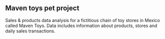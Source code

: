 ## Maven toys pet project
Sales & products data analysis for a fictitious chain of toy stores in Mexico called Maven Toys. Data includes information about products, stores and daily sales transactions.

